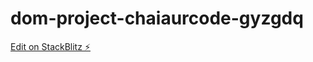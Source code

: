 # dom-project-chaiaurcode-gyzgdq

[Edit on StackBlitz ⚡️](https://stackblitz.com/edit/dom-project-chaiaurcode-gyzgdq)